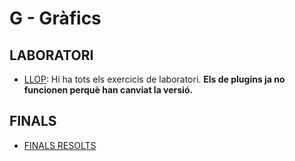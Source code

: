 # G - Gràfics
## LABORATORI

- [LLOP](https://github.com/llop/GRAU-G/tree/master/VS-FS): Hi ha tots els exercicis de laboratori. **Els de plugins ja no funcionen perquè han canviat la versió.**

## FINALS

- [FINALS RESOLTS](https://github.com/RepoFIBtori/RepoFIBtori/tree/master/Computacio/G/FinalsResolts)
